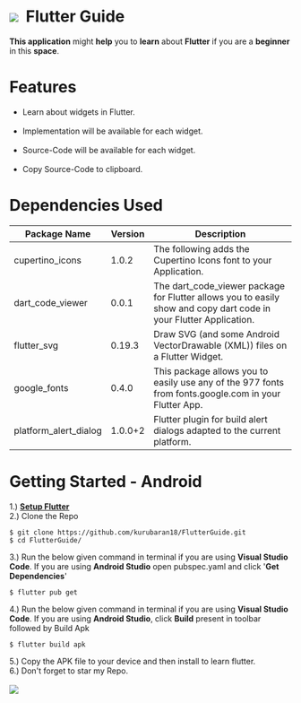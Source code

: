 # <img src="https://raw.githubusercontent.com/kurubaran18/FlutterGuide/main/assets/PNG/flutterLogo.png"/>&nbsp;&nbsp;Flutter&nbsp;Guide
**This application** might **help** you to **learn** about **Flutter** if you are a **beginner** in this **space**.

# Features
<ul>
  <li>Learn about widgets in Flutter.</li>
  </br>
  <li>Implementation will be available for each widget.</li>
  </br>
  <li>Source-Code will be available for each widget.</li>
  </br>
  <li>Copy Source-Code to clipboard.</li>
</ul>

# Dependencies Used

| Package Name              |  Version       |  Description                                                                                                        |
| -------------             | -------------  |  -------------                                                                                                      |
| cupertino_icons           | 1.0.2          |  The following adds the Cupertino Icons font to your Application.                                                   |
| dart_code_viewer          | 0.0.1          |  The dart_code_viewer package for Flutter allows you to easily show and copy dart code in your Flutter Application. |
| flutter_svg               | 0.19.3         |  Draw SVG (and some Android VectorDrawable (XML)) files on a Flutter Widget.                                        |
| google_fonts              | 0.4.0          |  This package allows you to easily use any of the 977 fonts from fonts.google.com in your Flutter App.              |
| platform_alert_dialog     | 1.0.0+2        |  Flutter plugin for build alert dialogs adapted to the current platform.                                            |

# Getting Started - Android
1.) <a href="https://flutter.dev/docs/get-started/install" target="_blank"><b>Setup Flutter</b></a></br>
2.) Clone the Repo
```
$ git clone https://github.com/kurubaran18/FlutterGuide.git
$ cd FlutterGuide/
```
3.) Run the below given command in terminal if you are using **Visual Studio Code**. If you are using **Android Studio** open pubspec.yaml and click '**Get Dependencies**'
```
$ flutter pub get
```
4.) Run the below given command in terminal if you are using **Visual Studio Code**. If you are using **Android Studio**, click **Build** present in toolbar followed by Build Apk
```
$ flutter build apk
```
5.) Copy the APK file to your device and then install to learn flutter.</br>
6.) Don't forget to star my Repo.
</br></br>
<img src="https://github.com/kurubaran18/FlutterGuide/blob/main/assets/GIF/thankYou.gif"/>
